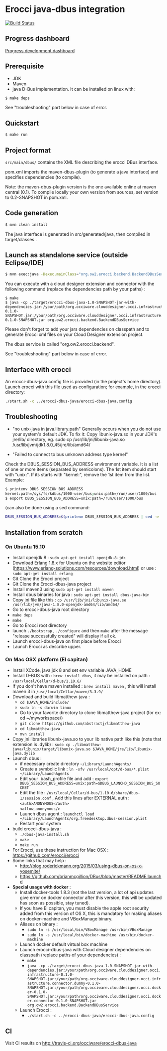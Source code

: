 # Erocci java-dbus integration

[![Build Status](https://travis-ci.org/occiware/erocci-dbus-java.svg?branch=master)](https://travis-ci.org/occiware/erocci-dbus-java)

## Progress dashboard
[Progress development dashboard](doc/devstatus.md)

## Prerequisite

* JDK
* Maven
* java D-Bus implementation. It can be installed on linux with:

```sh
$ make deps
```

See "troubleshooting" part below in case of error.

## Quickstart

```sh
$ make run
```

## Project format

`src/main/dbus/` contains the XML file describing the erocci DBus interface.

pom.xml imports the maven-dbus-plugin (to generate a java interface)
and specifies dependencies (to compile).

Note: the maven-dbus-plugin version is the one available online at
maven central (0.1). To compile locally your own version from sources,
set version to 0.2-SNAPSHOT in pom.xml.

## Code generation

```sh
$ mvn clean install
```
The java interface is generated in src/generated/java, then compiled in
target/classes .

## Launch as standalone service (outside Eclipse/IDE)

```sh
$ mvn exec:java -Dexec.mainClass="org.ow2.erocci.backend.BackendDBusService"
```

You can execute with a cloud designer extension and connector with the following command (replace the dependencies path by your paths) :
```
$ make
$ java -cp ./target/erocci-dbus-java-1.0-SNAPSHOT-jar-with-dependencies.jar:/your/path/org.occiware.clouddesigner.occi.infrastructure-0.1.0-SNAPSHOT.jar:/your/path/org.occiware.clouddesigner.occi.infrastructure.connector.dummy-0.1.0-SNAPSHOT.jar org.ow2.erocci.backend.BackendDBusService
```


Please don't forget to add your jars dependencies on classpath and to generate Erocci xml files on your Cloud Designer extension project.

The dbus service is called "org.ow2.erocci.backend".

See "troubleshooting" part below in case of error.

## Interface with erocci

An erocci-dbus-java.config file is provided (in the project's home directory).
Launch erocci with this file used as configuration; for example, in the erocci directory:

```sh
./start.sh -c ../erocci-dbus-java/erocci-dbus-java.config
```

## Troubleshooting


* "no unix-java in java.library.path"
Generally occurs when you do not use your system's default JDK. To fix it:
Copy libunix-java.so in your JDK's jre/lib/<arch> directory, eg.
sudo cp /usr/lib/jni/libunix-java.so /usr/lib/jvm/jdk1.8.0_45/jre/lib/amd64/

* "Failed to connect to bus unknown address type kernel"

Check the DBUS_SESSION_BUS_ADDRESS environment variable. It is a list of one or more items (separated by semicolons).
The 1st item should start with "unix:". If its starts with "kernel:", remove the 1st item from the list.
Example:
```sh
$ printenv DBUS_SESSION_BUS_ADDRESS
kernel:path=/sys/fs/kdbus/1000-user/bus;unix:path=/run/user/1000/bus
$ export DBUS_SESSION_BUS_ADDRESS=unix:path=/run/user/1000/bus
```

(can also be done using a sed command:
```sh
DBUS_SESSION_BUS_ADDRESS=$(printenv DBUS_SESSION_BUS_ADDRESS | sed -e 's/kernel:.*;//' ).
```

## Installation from scratch
### On Ubuntu 15.10
* Install openjdk 8 : ```sudo apt-get install openjdk-8-jdk``` 
* Download Erlang 1.8.x for Ubuntu on the website editor (https://www.erlang-solutions.com/resources/download.html) or use : 
```sudo apt-get install erlang```
* Git Clone the Erocci project
* Git Clone the Erocci-dbus-java project
* Install maven3 using  ```sudo apt-get install maven```
* Install dbus binaries for java : ```sudo apt-get install dbus-java-bin```
* Copy jni file like this : ```cp /usr/lib/jni/libunix-java.so /usr/lib/jvm/java-1.8.0-openjdk-amd64/lib/amd64/```
* Go to erocci-dbus-java root directory
* ```make deps```
* ```make```
* Go to Erocci root directory
* launch ```./bootstrap``` , ```./configure``` and then ```make``` after the message "release successfully created" will display if all ok.
* Launch erocci-dbus-java on first place before Erocci
* Launch Erocci as describe upper.

### On Mac OSX platform (El capitan) 
* Install XCode, java jdk 8 and set env variable JAVA_HOME
* Install D-BUS with : ```brew install dbus```, it may be installed on path : ```/usr/local/Cellar/d-bus/1.10.6/```
* If you don't have maven installed : ```brew install maven``` , this will install maven 3 in ```/usr/local/Cellar/maven/3.3.9/```
* Download and build libmatthew-java : 
    * ```cd $JAVA_HOME/include/``` 
    * ```sudo ln -s darwin linux```
    * Go to your favorite directory to clone libmatthew-java project (for ex: cd ~/myworkspace/)
    * ```git clone https://github.com/abstractj/libmatthew-java```
    * ```cd libmatthew-java```
    * ```mvn install```
* Copy jni libraries libunix-java.so to your lib native path like this (note that extension is .dylib) : 
```sudo cp ./libmatthew-java/libunix/target/libunix-java.so $JAVA_HOME/jre/lib/libunix-java.dylib```
* Launch dbus :
    * if necessary create directory ```~/Library/LaunchAgents/```
    * Create a symbolic link : ```ln -sfv /usr/local/opt/d-bus/*.plist ~/Library/LaunchAgents```
    * Edit your .bash_profile file and add : ```export DBUS_SESSION_BUS_ADDRESS=unix:path=$DBUS_LAUNCHD_SESSION_BUS_SOCKET```
    * Edit the file :  ```/usr/local/Cellar/d-bus/1.10.6/share/dbus-1/session.conf``` , Add this lines after EXTERNAL auth :
            <br/>```<auth>ANONYMOUS</auth>```
  			<br/>```<allow_anonymous/>```
    * Launch dbus agent : ```launchctl load ~/Library/LaunchAgents/org.freedesktop.dbus-session.plist```
    * Restart your system
* build erocci-dbus-java :
    * ```./dbus-java-install.sh```
    * ```make```
    * ```make run```
* For Erocci, use these instruction for Mac OSX : https://github.com/erocci/erocci
* Some links that may help : 
    * http://blog.roderickmann.org/2015/03/using-dbus-on-os-x-yosemite/
    * https://github.com/brianmcgillion/DBus/blob/master/README.launchd
* <b>Special usage with docker</b> :
	* Install docker-tools 1.8.3 (not the last version, a lot of api updates give error on docker connector after this version, this will be updated has soon as possible, stay tuned).
	* If you have El capitan, you must disable the apple root security added from this version of OS X, this is mandatory for making aliases on docker-machine and VBoxManage binary.
	* Aliases on binary :
		* ```sudo ln -s /usr/local/bin/VBoxManage /usr/bin/VBoxManage```
		* ```sudo ln -s /usr/local/bin/docker-machine /usr/bin/docker-machine```
	* Launch docker default virtual box machine
	* Launch erocci-dbus-java with Cloud designer dependencies on classpath (replace paths of your dependencies) :
        * ```make```
		* ```java -cp ./target/erocci-dbus-java-1.0-SNAPSHOT-jar-with-dependencies.jar:/your/path/org.occiware.clouddesigner.occi.infrastructure-0.1.0-SNAPSHOT.jar:/your/path/org.occiware.clouddesigner.occi.infrastructure.connector.dummy-0.1.0-SNAPSHOT.jar:/your/path/org.occiware.clouddesigner.occi.docker-0.1.0-SNAPSHOT.jar:/your/path/org.occiware.clouddesigner.occi.docker.connector-0.1.0-SNAPSHOT.jar org.ow2.erocci.backend.BackendDBusService```
	* Launch Erocci :
		* ```./start.sh -c ../erocci-dbus-java/erocci-dbus-java.config```

## CI

Visit CI results on http://travis-ci.org/occiware/erocci-dbus-java


